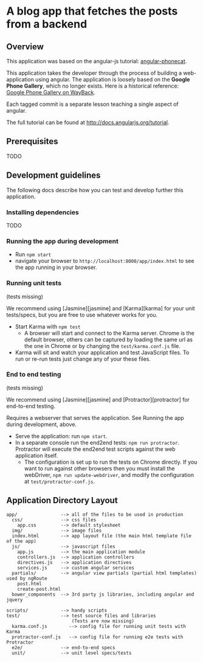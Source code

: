 # A blog app that fetches the posts from a backend

## Overview

This application was based on the angular-js tutorial:
[angular-phonecat](https://github.com/angular/angular-phonecat).

This application takes the developer through the process of building a web-application using
angular. The application is loosely based on the **Google Phone Gallery**, which no longer
exists. Here is a historical reference: [Google Phone Gallery on WayBack](http://web.archive.org/web/20131215082038/http://www.android.com/devices/).

Each tagged commit is a separate lesson teaching a single aspect of angular.

The full tutorial can be found at http://docs.angularjs.org/tutorial.

## Prerequisites

TODO

## Development guidelines

The following docs describe how you can test and develop further this application.


### Installing dependencies

TODO

### Running the app during development

- Run `npm start`
- navigate your browser to `http://localhost:8000/app/index.html` to see the app running in your browser.

### Running unit tests

(tests missing)

We recommend using [Jasmine][jasmine] and [Karma][karma] for your unit tests/specs, but you are free
to use whatever works for you.

- Start Karma with `npm test`
  - A browser will start and connect to the Karma server. Chrome is the default browser, others can
  be captured by loading the same url as the one in Chrome or by changing the `test/karma.conf.js`
  file.
- Karma will sit and watch your application and test JavaScript files. To run or re-run tests just
  change any of your these files.


### End to end testing

(tests missing)

We recommend using [Jasmine][jasmine] and [Protractor][protractor] for end-to-end testing.

Requires a webserver that serves the application. See Running the app during development, above.

- Serve the application: run `npm start`.
- In a separate console run the end2end tests: `npm run protractor`. Protractor will execute the
  end2end test scripts against the web application itself.
  - The configuration is set up to run the tests on Chrome directly. If you want to run against
    other browsers then you must install the webDriver, `npm run update-webdriver`, and modify the
  configuration at `test/protractor-conf.js`.

## Application Directory Layout

    app/                --> all of the files to be used in production
      css/              --> css files
        app.css         --> default stylesheet
      img/              --> image files
      index.html        --> app layout file (the main html template file of the app)
      js/               --> javascript files
        app.js          --> the main application module
        controllers.js  --> application controllers
        directives.js   --> application directives
        services.js     --> custom angular services
      partials/         --> angular view partials (partial html templates) used by ngRoute
        post.html
        create-post.html
      bower_components  --> 3rd party js libraries, including angular and jquery

    scripts/            --> handy scripts
    test/               --> test source files and libraries
                            (Tests are now missing)
      karma.conf.js        --> config file for running unit tests with Karma
      protractor-conf.js   --> config file for running e2e tests with Protractor
      e2e/              --> end-to-end specs
      unit/             --> unit level specs/tests

